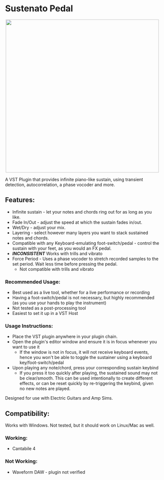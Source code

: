 # Sustenato Pedal
<p align="center"><image src="rc/sustenato_pedal.png" height="500px"></image></p>
     
A VST Plugin that provides infinite piano-like sustain, using transient detection, autocorrelation, a phase vocoder and more.

## Features:
- Infinite sustain - let your notes and chords ring out for as long as you like.
- Fade In/Out - adjust the speed at which the sustain fades in/out.
- Wet/Dry - adjust your mix.
- Layering - select however many layers you want to stack sustained notes and chords.
- Compatible with any Keyboard-emulating foot-switch/pedal - control the sustain with your feet, as you would an FX pedal.
- ***INCONSISTENT*** Works with trills and vibrato
- Force Period - Uses a phase vocoder to stretch recorded samples to the set period. Wait less time before pressing the pedal.
  - Not compatible with trills and vibrato

### Recommended Usage:
- Best used as a live tool, whether for a live performance or recording
- Having a foot-switch/pedal is not necessary, but highly recommended (as you use your hands to play the instrument)
- Not tested as a post-processing tool
- Easiest to set it up in a VST Host

### Usage Instructions:
- Place the VST plugin anywhere in your plugin chain.
- Open the plugin's editor window and ensure it is in focus whenever you want to use it
  - If the window is not in focus, it will not receive keyboard events, hence you won't be able to toggle the sustainer using a keyboard key/foot-switch/pedal
- Upon playing any note/chord, press your corresponding sustain keybind
  - If you press it too quickly after playing, the sustained sound may not be clear/smooth. This can be used intentionally to create different effects, or can be reset quickly by re-triggering the keybind, given no new notes are played.

Designed for use with Electric Guitars and Amp Sims.

## Compatibility:
Works with Windows. Not tested, but it should work on Linux/Mac as well.
### Working:
- Cantabile 4
### Not Working:
- Waveform DAW - plugin not verified
